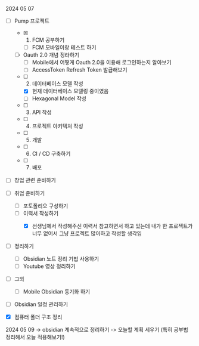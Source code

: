 2024 05 07 
- [ ] Pump 프로젝트
	- [x] 1. FCM 공부하기 
		- [ ] FCM 모바일이랑 테스트 하기 
	- [ ] Oauth 2.0 개념 정라하기
		- [ ] Mobile에서 어떻게 Oauth 2.0을 이용해 로그인하는지 알아보기
		- [ ] AccessToken Refresh Token 발급해보기 
	- [ ] 2. 데이터베이스 모델 작성 
		- [x] 현재 데이터베이스 모델링 중이였음 
		- [ ] Hexagonal Model 작성 
	- [ ] 3. API 작성
	- [ ] 4. 프로젝트 아키텍처 작성 
	- [ ] 5. 개발
	- [ ] 6. CI / CD 구축하기
	- [ ] 7. 배포 

- [ ] 창업 관련 준비하기

- [ ] 취업 준비하기 
	- [ ] 포토폴리오 구성하기 
	- [ ] 이력서 작성하기 
		- [x] 선생님께서 작성해주신 이력서 참고하면서 하고 있는데 내가 한 프로젝트가 너무 없어서 그냥 프로젝트 많이하고 작성할 생각임 


- [ ] 정리하기
	- [ ] Obsidian 노트 정리 기법 사용하기
	- [ ] Youtube 영상 정리하기 

- [ ] 그외
	- [ ] Mobile Obsidian 동기화 하기 




- [ ] Obsidian 일정 관리하기 
- [x] 컴퓨터 폴더 구조 정리  


2024 05 09 
-> obsidian 계속적으로 정리하기 
-> 오늘할 계획 세우기 (특히 공부법 정리해서 오늘 적용해보기!)